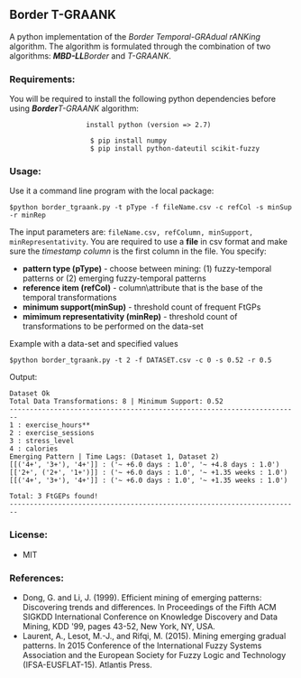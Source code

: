 
## Border T-GRAANK
A python implementation of the <i>Border Temporal-GRAdual rANKing</i> algorithm. The algorithm is formulated through the combination of two algorithms: <em><strong>MBD-LL</strong>Border</em> and <em>T-GRAANK</em>.<br>
<!-- Research paper published at FuzzIEEE 2019 International Conference on Fuzzy Systems (New Orleans): link<br> -->

### Requirements:
You will be required to install the following python dependencies before using <em><strong>Border</strong>T-GRAANK</em> algorithm:
```
                   install python (version => 2.7)

```

```
                    $ pip install numpy
                    $ pip install python-dateutil scikit-fuzzy

```

### Usage:
Use it a command line program with the local package:
```
$python border_tgraank.py -t pType -f fileName.csv -c refCol -s minSup  -r minRep
```

The input parameters are: ```fileName.csv, refColumn, minSupport, minRepresentativity```. You are required to use a <strong>file</strong> in csv format and make sure the <i>timestamp column</i> is the first column in the file. You specify:
* <strong>pattern type (pType)</strong> - choose between mining: (1) fuzzy-temporal patterns or (2) emerging fuzzy-temporal patterns
* <strong>reference item (refCol)</strong> - column\attribute that is the base of the temporal transformations
* <strong>minimum support(minSup)</strong> - threshold count of frequent FtGPs
* <strong>mimimum representativity (minRep)</strong> - threshold count of transformations to be performed on the data-set

Example with a data-set and specified values<br>
```
$python border_tgraank.py -t 2 -f DATASET.csv -c 0 -s 0.52 -r 0.5
```

Output:
```
Dataset Ok
Total Data Transformations: 8 | Minimum Support: 0.52
------------------------------------------------------------------------
1 : exercise_hours**
2 : exercise_sessions
3 : stress_level
4 : calories
Emerging Pattern | Time Lags: (Dataset 1, Dataset 2)
[[('4+', '3+'), '4+']] : ('~ +6.0 days : 1.0', '~ +4.8 days : 1.0')
[['2+', ('2+', '1+')]] : ('~ +6.0 days : 1.0', '~ +1.35 weeks : 1.0')
[[('4+', '3+'), '4+']] : ('~ +6.0 days : 1.0', '~ +1.35 weeks : 1.0')

Total: 3 FtGEPs found!
------------------------------------------------------------------------
```

### License:
* MIT

### References:
* Dong, G. and Li, J. (1999). Efficient mining of emerging patterns: Discovering trends and differences. In Proceedings of the Fifth ACM SIGKDD International Conference on Knowledge Discovery and Data Mining, KDD '99, pages 43-52, New York, NY, USA.
* Laurent, A., Lesot, M.-J., and Rifqi, M. (2015). Mining emerging gradual patterns. In 2015 Conference of the International Fuzzy Systems Association and the European Society for Fuzzy Logic and Technology (IFSA-EUSFLAT-15). Atlantis Press.

